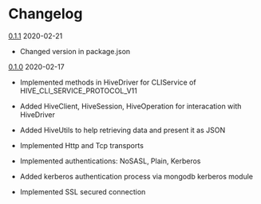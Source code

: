 # Changelog

[0.1.1](https://github.com/lenchv/hive-driver/releases/tag/v0.1.1) 2020-02-21

- Changed version in package.json


[0.1.0](https://github.com/lenchv/hive-driver/releases/tag/v0.1.0) 2020-02-17

- Implemented methods in HiveDriver for CLIService of HIVE_CLI_SERVICE_PROTOCOL_V11

- Added HiveClient, HiveSession, HiveOperation for interacation with HiveDriver

- Added HiveUtils to help retrieving data and present it as JSON

- Implemented Http and Tcp transports

- Implemented authentications: NoSASL, Plain, Kerberos

- Added kerberos authentication process via mongodb kerberos module

- Implemented SSL secured connection
